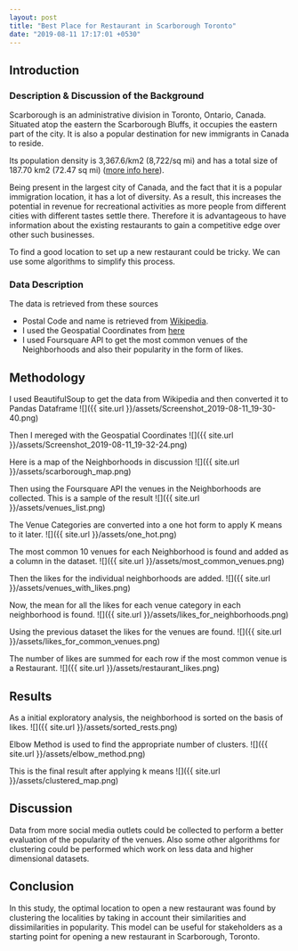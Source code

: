 ```yaml
---
layout: post
title: "Best Place for Restaurant in Scarborough Toronto"
date: "2019-08-11 17:17:01 +0530"
---
```


## Introduction

### Description & Discussion of the Background

Scarborough is an administrative division in Toronto, Ontario, Canada.
Situated atop the eastern the Scarborough Bluffs, it occupies the
eastern part of the city. It is also a popular destination for new
immigrants in Canada to reside.

Its population density is 3,367.6/km2 (8,722/sq mi) and has a total
size of 187.70 km2 (72.47 sq mi) ([more info here](https://en.wikipedia.org/wiki/Scarborough,_Toronto)).

Being present in the largest city of Canada, and the fact that it is a
popular immigration location, it has a lot of diversity. As a result,
this increases the potential in revenue for recreational activities as
more people from different cities with different tastes settle there.
Therefore it is advantageous to have information about the existing
restaurants to gain a competitive edge over other such businesses.

To find a good location to set up a new restaurant could be tricky. We
can use some algorithms to simplify this process.

### Data Description

The data is retrieved from these sources

* Postal Code and name is retrieved from [Wikipedia](https://en.wikipedia.org/wiki/List_of_postal_codes_of_Canada:_M).
* I used the Geospatial Coordinates from [here](https://cocl.us/Geospatial_data)
* I used Foursquare API to get the most common venues of the Neighborhoods and also their popularity in the form of likes.

## Methodology

I used BeautifulSoup to get the data from Wikipedia and then converted
it to Pandas Dataframe ![]({{ site.url }}/assets/Screenshot_2019-08-11_19-30-40.png)

Then I mereged with the Geospatial Coordinates ![]({{ site.url }}/assets/Screenshot_2019-08-11_19-32-24.png)

Here is a map of the Neighborhoods in discussion ![]({{ site.url }}/assets/scarborough_map.png)

Then using the Foursquare API the venues in the Neighborhoods are collected. This is a sample of the result ![]({{ site.url }}/assets/venues_list.png)

The Venue Categories are converted into a one hot form to apply K means to it later.
![]({{ site.url }}/assets/one_hot.png)

The most common 10 venues for each Neighborhood is found and added as a column in the dataset.
![]({{ site.url }}/assets/most_common_venues.png)

Then the likes for the individual neighborhoods are added.
![]({{ site.url }}/assets/venues_with_likes.png)

Now, the mean for all the likes for each venue category in each neighborhood is found.
![]({{ site.url }}/assets/likes_for_neighborhoods.png)

Using the previous dataset the likes for the venues are found.
![]({{ site.url }}/assets/likes_for_common_venues.png)

The number of likes are summed for each row if the most common venue is a Restaurant.
![]({{ site.url }}/assets/restaurant_likes.png)

## Results

As a initial exploratory analysis, the neighborhood is sorted on the basis of likes.
![]({{ site.url }}/assets/sorted_rests.png)

Elbow Method is used to find the appropriate number of clusters.
![]({{ site.url }}/assets/elbow_method.png)

This is the final result after applying k means
![]({{ site.url }}/assets/clustered_map.png)

## Discussion

Data from more social media outlets could be collected to perform a
better evaluation of the popularity of the venues. Also some other
algorithms for clustering could be performed which work on less data and
higher dimensional datasets.

## Conclusion

In this study, the optimal location to open a new restaurant was found
by clustering the localities by taking in account their similarities and
dissimilarities in popularity. This model can be useful for stakeholders
as a starting point for opening a new restaurant in Scarborough, Toronto.
